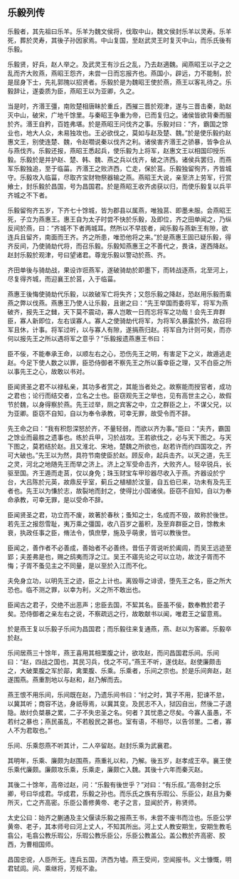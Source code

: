 ## 乐毅列传


乐毅者，其先祖曰乐羊。乐羊为魏文侯将，伐取中山，魏文侯封乐羊以灵寿。乐羊死，葬於灵寿，其後子孙因家焉。中山复国，至赵武灵王时复灭中山，而乐氏後有乐毅。

乐毅贤，好兵，赵人举之。及武灵王有沙丘之乱，乃去赵適魏。闻燕昭王以子之之乱而齐大败燕，燕昭王怨齐，未尝一日而忘报齐也。燕国小，辟远，力不能制，於是屈身下士，先礼郭隗以招贤者。乐毅於是为魏昭王使於燕，燕王以客礼待之。乐毅辞让，遂委质为臣，燕昭王以为亚卿，久之。

当是时，齐湣王彊，南败楚相唐眛於重丘，西摧三晋於观津，遂与三晋击秦，助赵灭中山，破宋，广地千馀里。与秦昭王争重为帝，已而复归之。诸侯皆欲背秦而服於齐。湣王自矜，百姓弗堪。於是燕昭王问伐齐之事。乐毅对曰：“齐，霸国之馀业也，地大人众，未易独攻也。王必欲伐之，莫如与赵及楚、魏。”於是使乐毅约赵惠文王，别使连楚、魏，令赵嚪说秦以伐齐之利。诸侯害齐湣王之骄暴，皆争合从与燕伐齐。乐毅还报，燕昭王悉起兵，使乐毅为上将军，赵惠文王以相国印授乐毅。乐毅於是并护赵、楚、韩、魏、燕之兵以伐齐，破之济西。诸侯兵罢归，而燕军乐毅独追，至于临菑。齐湣王之败济西，亡走，保於莒。乐毅独留徇齐，齐皆城守。乐毅攻入临菑，尽取齐宝财物祭器输之燕。燕昭王大说，亲至济上劳军，行赏飨士，封乐毅於昌国，号为昌国君。於是燕昭王收齐卤获以归，而使乐毅复以兵平齐城之不下者。

乐毅留徇齐五岁，下齐七十馀城，皆为郡县以属燕，唯独莒、即墨未服。会燕昭王死，子立为燕惠王。惠王自为太子时尝不快於乐毅，及即位，齐之田单闻之，乃纵反间於燕，曰：“齐城不下者两城耳。然所以不早拔者，闻乐毅与燕新王有隙，欲连兵且留齐，南面而王齐。齐之所患，唯恐他将之来。”於是燕惠王固已疑乐毅，得齐反间，乃使骑劫代将，而召乐毅。乐毅知燕惠王之不善代之，畏诛，遂西降赵。赵封乐毅於观津，号曰望诸君。尊宠乐毅以警动於燕、齐。

齐田单後与骑劫战，果设诈诳燕军，遂破骑劫於即墨下，而转战逐燕，北至河上，尽复得齐城，而迎襄王於莒，入于临菑。

燕惠王後悔使骑劫代乐毅，以故破军亡将失齐；又怨乐毅之降赵，恐赵用乐毅而乘燕之弊以伐燕。燕惠王乃使人让乐毅，且谢之曰：“先王举国而委将军，将军为燕破齐，报先王之雠，天下莫不震动，寡人岂敢一日而忘将军之功哉！会先王弃群臣，寡人新即位，左右误寡人。寡人之使骑劫代将军，为将军久暴露於外，故召将军且休，计事。将军过听，以与寡人有隙，遂捐燕归赵。将军自为计则可矣，而亦何以报先王之所以遇将军之意乎？”乐毅报遗燕惠王书曰：

臣不佞，不能奉承王命，以顺左右之心，恐伤先王之明，有害足下之义，故遁逃走赵。今足下使人数之以罪，臣恐侍御者不察先王之所以畜幸臣之理，又不白臣之所以事先王之心，故敢以书对。

臣闻贤圣之君不以禄私亲，其功多者赏之，其能当者处之。故察能而授官者，成功之君也；论行而结交者，立名之士也。臣窃观先王之举也，见有高世主之心，故假节於魏，以身得察於燕。先王过举，厕之宾客之中，立之群臣之上，不谋父兄，以为亚卿。臣窃不自知，自以为奉令承教，可幸无罪，故受令而不辞。

先王命之曰：“我有积怨深怒於齐，不量轻弱，而欲以齐为事。”臣曰：“夫齐，霸国之馀业而最胜之遗事也。练於兵甲，习於战攻。王若欲伐之，必与天下图之。与天下图之，莫若结於赵。且又淮北、宋地，楚魏之所欲也，赵若许而约四国攻之，齐可大破也。”先王以为然，具符节南使臣於赵。顾反命，起兵击齐。以天之道，先王之灵，河北之地随先王而举之济上。济上之军受命击齐，大败齐人。轻卒锐兵，长驱至国。齐王遁而走莒，仅以身免；珠玉财宝车甲珍器尽收入于燕。齐器设於宁台，大吕陈於元英，故鼎反乎室，蓟丘之植植於汶篁，自五伯已来，功未有及先王者也。先王以为慊於志，故裂地而封之，使得比小国诸侯。臣窃不自知，自以为奉命承教，可幸无罪，是以受命不辞。

臣闻贤圣之君，功立而不废，故著於春秋；蚤知之士，名成而不毁，故称於後世。若先王之报怨雪耻，夷万乘之彊国，收八百岁之蓄积，及至弃群臣之日，馀教未衰，执政任事之臣，脩法令，慎庶孽，施及乎萌隶，皆可以教後世。

臣闻之，善作者不必善成，善始者不必善终。昔伍子胥说听於阖闾，而吴王远迹至郢；夫差弗是也，赐之鸱夷而浮之江。吴王不寤先论之可以立功，故沈子胥而不悔；子胥不蚤见主之不同量，是以至於入江而不化。

夫免身立功，以明先王之迹，臣之上计也。离毁辱之诽谤，堕先王之名，臣之所大恐也。临不测之罪，以幸为利，义之所不敢出也。

臣闻古之君子，交绝不出恶声；忠臣去国，不絜其名。臣虽不佞，数奉教於君子矣。恐侍御者之亲左右之说，不察疏远之行，故敢献书以闻，唯君王之留意焉。

於是燕王复以乐毅子乐间为昌国君；而乐毅往来复通燕，燕、赵以为客卿。乐毅卒於赵。

乐间居燕三十馀年，燕王喜用其相栗腹之计，欲攻赵，而问昌国君乐间。乐间曰：“赵，四战之国也，其民习兵，伐之不可。”燕王不听，遂伐赵。赵使廉颇击之，大破栗腹之军於鄗，禽栗腹、乐乘。乐乘者，乐间之宗也。於是乐间奔赵，赵遂围燕。燕重割地以与赵和，赵乃解而去。

燕王恨不用乐间，乐间既在赵，乃遗乐间书曰：“纣之时，箕子不用，犯谏不怠，以冀其听；商容不达，身祇辱焉，以冀其变。及民志不入，狱囚自出，然後二子退隐。故纣负桀暴之累，二子不失忠圣之名。何者？其忧患之尽矣。今寡人虽愚，不若纣之暴也；燕民虽乱，不若殷民之甚也。室有语，不相尽，以告邻里。二者，寡人不为君取也。”

乐间、乐乘怨燕不听其计，二人卒留赵。赵封乐乘为武襄君。

其明年，乐乘、廉颇为赵围燕，燕重礼以和，乃解。後五岁，赵孝成王卒。襄王使乐乘代廉颇。廉颇攻乐乘，乐乘走，廉颇亡入魏。其後十六年而秦灭赵。

其後二十馀年，高帝过赵，问：“乐毅有後世乎？”对曰：“有乐叔。”高帝封之乐卿，号曰华成君。华成君，乐毅之孙也。而乐氏之族有乐瑕公、乐臣公，赵且为秦所灭，亡之齐高密。乐臣公善修黄帝、老子之言，显闻於齐，称贤师。

太史公曰：始齐之蒯通及主父偃读乐毅之报燕王书，未尝不废书而泣也。乐臣公学黄帝、老子，其本师号曰河上丈人，不知其所出。河上丈人教安期生，安期生教毛翕公，毛翕公教乐瑕公，乐瑕公教乐臣公，乐臣公教盖公。盖公教於齐高密、胶西，为曹相国师。

昌国忠谠，人臣所无。连兵五国，济西为墟。燕王受间，空闻报书。义士慷慨，明君轼闾。间、乘继将，芳规不渝。

